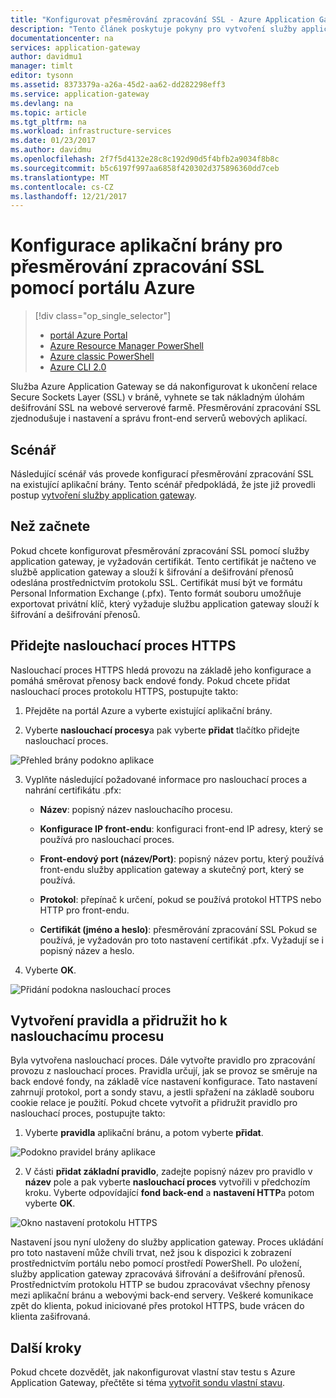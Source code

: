 ```yaml
---
title: "Konfigurovat přesměrování zpracování SSL - Azure Application Gateway - portálu Azure | Microsoft Docs"
description: "Tento článek poskytuje pokyny pro vytvoření služby application gateway pomocí protokolu SSL, přesměrování zpracování úloh pomocí portálu Azure"
documentationcenter: na
services: application-gateway
author: davidmu1
manager: timlt
editor: tysonn
ms.assetid: 8373379a-a26a-45d2-aa62-dd282298eff3
ms.service: application-gateway
ms.devlang: na
ms.topic: article
ms.tgt_pltfrm: na
ms.workload: infrastructure-services
ms.date: 01/23/2017
ms.author: davidmu
ms.openlocfilehash: 2f7f5d4132e28c8c192d90d5f4bfb2a9034f8b8c
ms.sourcegitcommit: b5c6197f997aa6858f420302d375896360dd7ceb
ms.translationtype: MT
ms.contentlocale: cs-CZ
ms.lasthandoff: 12/21/2017
---
```

# <a name="configure-an-application-gateway-for-ssl-offload-by-using-the-azure-portal"></a>Konfigurace aplikační brány pro přesměrování zpracování SSL pomocí portálu Azure

> [!div class="op_single_selector"]
> * [portál Azure Portal](application-gateway-ssl-portal.md)
> * [Azure Resource Manager PowerShell](application-gateway-ssl-arm.md)
> * [Azure classic PowerShell](application-gateway-ssl.md)
> * [Azure CLI 2.0](application-gateway-ssl-cli.md)

Služba Azure Application Gateway se dá nakonfigurovat k ukončení relace Secure Sockets Layer (SSL) v bráně, vyhnete se tak nákladným úlohám dešifrování SSL na webové serverové farmě. Přesměrování zpracování SSL zjednodušuje i nastavení a správu front-end serverů webových aplikací.

## <a name="scenario"></a>Scénář

Následující scénář vás provede konfigurací přesměrování zpracování SSL na existující aplikační brány. Tento scénář předpokládá, že jste již provedli postup [vytvoření služby application gateway](application-gateway-create-gateway-portal.md).

## <a name="before-you-begin"></a>Než začnete

Pokud chcete konfigurovat přesměrování zpracování SSL pomocí služby application gateway, je vyžadován certifikát. Tento certifikát je načteno ve službě application gateway a slouží k šifrování a dešifrování přenosů odeslána prostřednictvím protokolu SSL. Certifikát musí být ve formátu Personal Information Exchange (.pfx). Tento formát souboru umožňuje exportovat privátní klíč, který vyžaduje službu application gateway slouží k šifrování a dešifrování přenosů.

## <a name="add-an-https-listener"></a>Přidejte naslouchací proces HTTPS

Naslouchací proces HTTPS hledá provozu na základě jeho konfigurace a pomáhá směrovat přenosy back endové fondy. Pokud chcete přidat naslouchací proces protokolu HTTPS, postupujte takto:

   1. Přejděte na portál Azure a vyberte existující aplikační brány.

   2. Vyberte **naslouchací procesy**a pak vyberte **přidat** tlačítko přidejte naslouchací proces.

   ![Přehled brány podokno aplikace][1]


   3. Vyplňte následující požadované informace pro naslouchací proces a nahrání certifikátu .pfx:
      - **Název**: popisný název naslouchacího procesu.

      - **Konfigurace IP front-endu**: konfiguraci front-end IP adresy, který se používá pro naslouchací proces.

      - **Front-endový port (název/Port)**: popisný název portu, který používá front-endu služby application gateway a skutečný port, který se používá.

      - **Protokol**: přepínač k určení, pokud se používá protokol HTTPS nebo HTTP pro front-endu.

      - **Certifikát (jméno a heslo)**: přesměrování zpracování SSL Pokud se používá, je vyžadován pro toto nastavení certifikát .pfx. Vyžadují se i popisný název a heslo.

   4. Vyberte **OK**.

![Přidání podokna naslouchací proces][2]

## <a name="create-a-rule-and-associate-it-to-the-listener"></a>Vytvoření pravidla a přidružit ho k naslouchacímu procesu

Byla vytvořena naslouchací proces. Dále vytvořte pravidlo pro zpracování provozu z naslouchací proces. Pravidla určují, jak se provoz se směruje na back endové fondy, na základě více nastavení konfigurace. Tato nastavení zahrnují protokol, port a sondy stavu, a jestli spřažení na základě souboru cookie relace je použití. Pokud chcete vytvořit a přidružit pravidlo pro naslouchací proces, postupujte takto:


   1. Vyberte **pravidla** aplikační bránu, a potom vyberte **přidat**.

   ![Podokno pravidel brány aplikace][3]


   2. V části **přidat základní pravidlo**, zadejte popisný název pro pravidlo v **název** pole a pak vyberte **naslouchací proces** vytvořili v předchozím kroku. Vyberte odpovídající **fond back-end** a **nastavení HTTP**a potom vyberte **OK**.

   ![Okno nastavení protokolu HTTPS][4]

Nastavení jsou nyní uloženy do služby application gateway. Proces ukládání pro toto nastavení může chvíli trvat, než jsou k dispozici k zobrazení prostřednictvím portálu nebo pomocí prostředí PowerShell. Po uložení, služby application gateway zpracovává šifrování a dešifrování přenosů. Prostřednictvím protokolu HTTP se budou zpracovávat všechny přenosy mezi aplikační bránu a webovými back-end servery. Veškeré komunikace zpět do klienta, pokud iniciované přes protokol HTTPS, bude vrácen do klienta zašifrovaná.

## <a name="next-steps"></a>Další kroky

Pokud chcete dozvědět, jak nakonfigurovat vlastní stav testu s Azure Application Gateway, přečtěte si téma [vytvořit sondu vlastní stavu](application-gateway-create-gateway-portal.md).

[1]: ./media/application-gateway-ssl-portal/figure1.png
[2]: ./media/application-gateway-ssl-portal/figure2.png
[3]: ./media/application-gateway-ssl-portal/figure3.png
[4]: ./media/application-gateway-ssl-portal/figure4.png

